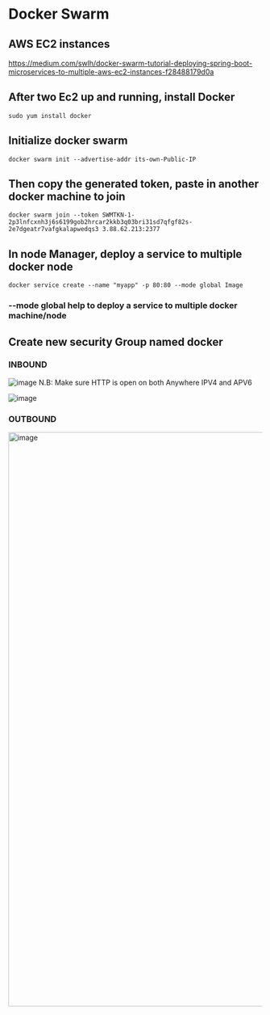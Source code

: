 # Docker Swarm

## AWS EC2 instances
https://medium.com/swlh/docker-swarm-tutorial-deploying-spring-boot-microservices-to-multiple-aws-ec2-instances-f28488179d0a

## After two Ec2 up and running, install Docker
```sudo yum install docker```

## Initialize docker swarm
```docker swarm init --advertise-addr its-own-Public-IP```

## Then copy the generated token, paste in another docker machine to join
```docker swarm join --token SWMTKN-1-2p3lnfcxnh3j6s6199gob2hrcar2kkb3q03bri31sd7qfgf82s-2e7dgeatr7vafgkalapwedqs3 3.88.62.213:2377```

## In node Manager, deploy a service to multiple docker node
```docker service create --name "myapp" -p 80:80 --mode global Image```
### --mode global help to deploy a service to multiple docker machine/node

## Create new security Group named docker

### INBOUND
![image](https://user-images.githubusercontent.com/30776949/177515678-520c211b-7628-4c05-b7e3-7f39573903bb.png)
N.B: Make sure HTTP is open on both Anywhere IPV4 and APV6

![image](https://user-images.githubusercontent.com/30776949/177512900-b35ea94e-deae-4195-844f-59baf4fa3c47.png)

### OUTBOUND
<img width="1137" alt="image" src="https://user-images.githubusercontent.com/30776949/177513141-6b6bef34-b3f3-49e5-9019-69586ed2ce60.png">

